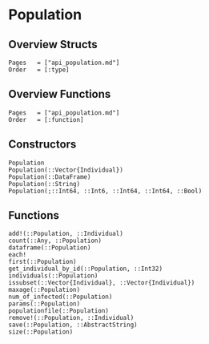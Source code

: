 # Population

## Overview Structs
```@index
Pages   = ["api_population.md"]
Order   = [:type]
```
## Overview Functions
```@index
Pages   = ["api_population.md"]
Order   = [:function]
```

## Constructors
```@docs
Population
Population(::Vector{Individual})
Population(::DataFrame)
Population(::String)
Population(;::Int64, ::Int6, ::Int64, ::Int64, ::Bool)
```

## Functions
```@docs
add!(::Population, ::Individual)
count(::Any, ::Population)
dataframe(::Population)
each!
first(::Population)
get_individual_by_id(::Population, ::Int32)
individuals(::Population)
issubset(::Vector{Individual}, ::Vector{Individual})
maxage(::Population)
num_of_infected(::Population)
params(::Population)
populationfile(::Population)
remove!(::Population, ::Individual)
save(::Population, ::AbstractString)
size(::Population)
```